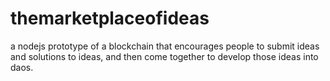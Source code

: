 # themarketplaceofideas

a nodejs prototype of a blockchain that encourages people to submit ideas and solutions to ideas, and then come together to develop those ideas into daos.

